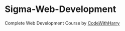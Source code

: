# Sigma-Web-Development
Complete Web Development Course by [CodeWithHarry](https://www.youtube.com/playlist?list=PLu0W_9lII9agq5TrH9XLIKQvv0iaF2X3w)